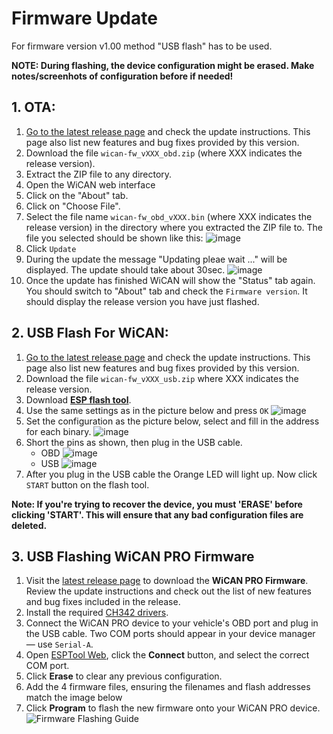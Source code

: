 # Firmware Update

For firmware version v1.00 method "USB flash" has to be used.

**NOTE: During flashing, the device configuration might be erased. Make notes/screenhots of configuration before if needed!**

## 1. OTA:
1. [Go to the latest release page](https://github.com/meatpiHQ/wican-fw/releases/latest) and check the update instructions. This page also list new features and bug fixes provided by this version.
1. Download the file `wican-fw_vXXX_obd.zip` (where XXX indicates the release version).
1. Extract the ZIP file to any directory.
1. Open the WiCAN web interface
1. Click on the "About" tab.
1. Click on "Choose File".
1. Select the file name `wican-fw_obd_vXXX.bin` (where XXX indicates the release version) in the directory where you extracted the ZIP file to. The file you selected should be shown like this: ![image](/config/firmware/firmware_selected.png)
1. Click `Update`
1. During the update the message "Updating pleae wait ..." will be displayed. The update should take about 30sec. ![image](/config/firmware/firmware_updating.png)
1. Once the update has finished WiCAN will show the "Status" tab again. You should switch to "About" tab and check the `Firmware version`. It should display the release version you have just flashed.

## 2. USB Flash For WiCAN:
1. [Go to the latest release page](https://github.com/meatpiHQ/wican-fw/releases/latest) and check the update instructions. This page also list new features and bug fixes provided by this version.
1. Download the file `wican-fw_vXXX_usb.zip` where XXX indicates the release version.
1. Download [**ESP flash tool**](https://www.espressif.com/en/support/download/other-tools).
1. Use the same settings as in the picture below and press `OK` ![image](/config/firmware/flash-select.png)
1. Set the configuration as the picture below, select and fill in the address for each binary. ![image](/config/firmware/flash-config.png)
1. Short the pins as shown, then plug in the USB cable.
    - OBD ![image](/config/firmware/obd.png)
    - USB ![image](/config/firmware/usb.png)
1. After you plug in the USB cable the Orange LED will light up. Now click `START` button on the flash tool.
   
**Note: If you're trying to recover the device, you must 'ERASE' before clicking 'START'. This will ensure that any bad configuration files are deleted.**

## 3. USB Flashing WiCAN PRO Firmware
1. Visit the [latest release page](https://github.com/meatpiHQ/wican-fw/releases/latest) to download the **WiCAN PRO Firmware**. Review the update instructions and check out the list of new features and bug fixes included in the release.  
2. Install the required [CH342 drivers](https://www.wch-ic.com/downloads/CH343SER_EXE.html).  
3. Connect the WiCAN PRO device to your vehicle's OBD port and plug in the USB cable. Two COM ports should appear in your device manager — use `Serial-A`.  
4. Open [ESPTool Web](https://espressif.github.io/esptool-js/), click the **Connect** button, and select the correct COM port.  
5. Click **Erase** to clear any previous configuration.  
6. Add the 4 firmware files, ensuring the filenames and flash addresses match the image below
7. Click **Program** to flash the new firmware onto your WiCAN PRO device.  
    ![Firmware Flashing Guide](/config/firmware/esptool-web-wican-pro.png)  



